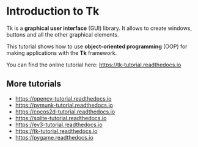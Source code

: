 Introduction to Tk
==================

Tk is a **graphical user interface** (GUI) library. It allows to create windows, buttons and all the other graphical elements.

This tutorial shows how to use **object-oriented programming** (OOP)
for making applications with the **Tk** framework.

You can find the online tutorial here: https://tk-tutorial.readthedocs.io

More tutorials
--------------

* https://opencv-tutorial.readthedocs.io
* https://pymunk-tutorial.readthedocs.io
* https://cocos2d-tutorial.readthedocs.io
* https://sqlite-tutorial.readthedocs.io
* https://ev3-tutorial.readthedocs.io
* https://tk-tutorial.readthedocs.io
* https://pygame.readthedocs.io